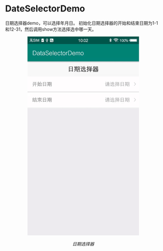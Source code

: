# DateSelectorDemo
日期选择器demo，可以选择年月日。
初始化日期选择器的开始和结束日期为1-1和12-31，然后调用show方法选择选中哪一天。

<p align="center">
	<img src="https://github.com/PengHaiZhuo/hello-world/blob/master/picture/dateselector.gif" alt="Sample"  width="360" height="640">
	<p align="center">
		<em>日期选择器</em>
	</p>
</p>
